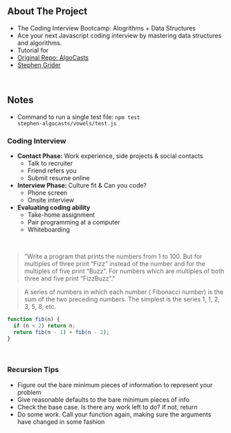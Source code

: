 ## About The Project

- The Coding Interview Bootcamp: Alogrithms + Data Structures
- Ace your next Javascript coding interview by mastering data structures and algorithms.
- Tutorial for
- [Original Repo: AlgoCasts](https://github.com/StephenGrider/algocasts)
- [Stephen Grider](https://github.com/StephenGrider)

&nbsp;

## Notes

- Command to run a single test file: <code>npm test stephen-algocasts/vowels/test.js</code>

### Coding Interview

- <b>Contact Phase: </b>Work experience, side projects & social contacts
  - Talk to recruiter
  - Friend refers you
  - Submit resume online
- <b>Interview Phase: </b>Culture fit & Can you code?
  - Phone screen
  - Onsite interview
- <b>Evaluating coding ability</b>
  - Take-home assignment
  - Pair programming at a computer
  - Whiteboarding

&nbsp;

> "Write a program that prints the numbers from 1 to 100. But for multiples of three print “Fizz” instead of the number and for the multiples of five print “Buzz”. For numbers which are multiples of both three and five print “FizzBuzz”."

> A series of numbers in which each number ( Fibonacci number) is the sum of the two preceding numbers. The simplest is the series 1, 1, 2, 3, 5, 8, etc.

```js
function fib(n) {
  if (n < 2) return n;
  return fib(n - 1) + fib(n - 2);
}
```

&nbsp;

### Recursion Tips

- Figure out the bare minimum pieces of information to represent your problem
- Give reasonable defaults to the bare minimum pieces of info
- Check the base case. Is there any work left to do? If not, return
- Do some work. Call your function again, making sure the arguments have changed in some fashion

&nbsp;
